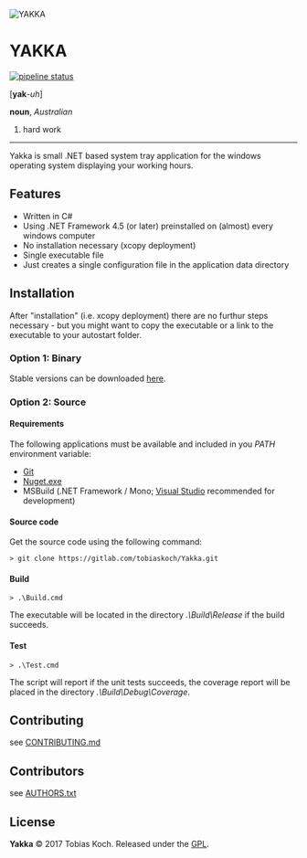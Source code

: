 ![YAKKA](https://gitlab.com/tobiaskoch/Yakka/raw/master/Media/Yakka-256.png)

# YAKKA

[![pipeline status](https://gitlab.com/tobiaskoch/Yakka/badges/master/pipeline.svg)](https://gitlab.com/tobiaskoch/Yakka/commits/master)

[**yak**-*uh*]

**noun**, *Australian*
1. hard work

---
Yakka is small .NET based system tray application for the windows operating system displaying your working hours.

## Features
* Written in C#
* Using .NET Framework 4.5 (or later) preinstalled on (almost) every windows computer
* No installation necessary (xcopy deployment)
* Single executable file
* Just creates a single configuration file in the application data directory

## Installation
After "installation" (i.e. xcopy deployment) there are no furthur steps necessary - but you might want to copy the executable or a link to the executable to your autostart folder.

### Option 1: Binary
Stable versions can be downloaded [here](https://gitlab.com/tobiaskoch/Yakka/pipelines?scope=tags).

### Option 2: Source
#### Requirements
The following applications must be available and included in you *PATH* environment variable:

* [Git](https://git-scm.com/)
* [Nuget.exe](https://www.nuget.org/)
* MSBuild (.NET Framework / Mono; [Visual Studio](https://www.visualstudio.com) recommended for development)

#### Source code
Get the source code using the following command:

    > git clone https://gitlab.com/tobiaskoch/Yakka.git

#### Build
    > .\Build.cmd

The executable will be located in the directory *.\Build\Release* if the build succeeds.

#### Test
    > .\Test.cmd

The script will report if the unit tests succeeds, the coverage report will be placed in the directory *.\Build\Debug\Coverage*.

## Contributing
see [CONTRIBUTING.md](https://gitlab.com/tobiaskoch/Yakka/blob/master/CONTRIBUTING.md)

## Contributors
see [AUTHORS.txt](https://gitlab.com/tobiaskoch/Yakka/blob/master/AUTHORS.txt)

## License
**Yakka** © 2017  Tobias Koch. Released under the [GPL](https://gitlab.com/tobiaskoch/Yakka/blob/master/LICENSE.md).